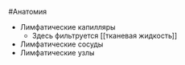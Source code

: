 #Анатомия 
- Лимфатические капилляры
	- Здесь фильтруется [[тканевая жидкость]] 
- Лимфатические сосуды
- Лимфатические узлы